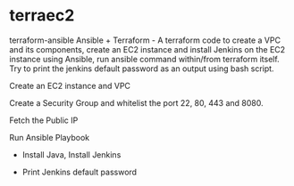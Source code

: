 # terraec2
terraform-ansible
Ansible + Terraform - A terraform code to create a VPC and its components, create an EC2 instance and install Jenkins on the EC2 instance using Ansible, run ansible command within/from terraform itself. Try to print the jenkins default password as an output using bash script. 

Create an EC2 instance and VPC

Create a Security Group and whitelist the port 22, 80, 443 and 8080.

Fetch the Public IP

Run Ansible Playbook

- Install Java, Install Jenkins

- Print Jenkins default password


